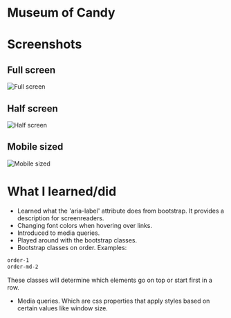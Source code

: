 # Museum of Candy

# Screenshots

## Full screen
![Full screen](https://i.imgur.com/0PWVbzR.png)

## Half screen
![Half screen](https://i.imgur.com/GFCfV8g.png)

## Mobile sized
![Mobile sized](https://i.imgur.com/j9uwWyB.png)

# What I learned/did
* Learned what the 'aria-label' attribute does from bootstrap. It provides a description for screenreaders.
* Changing font colors when hovering over links.
* Introduced to media queries.
* Played around with the bootstrap classes.
* Bootstrap classes on order. Examples:
```html
order-1
order-md-2
```
These classes will determine which elements go on top or start first in a row.
* Media queries. Which are css properties that apply styles based on certain values like window size.
